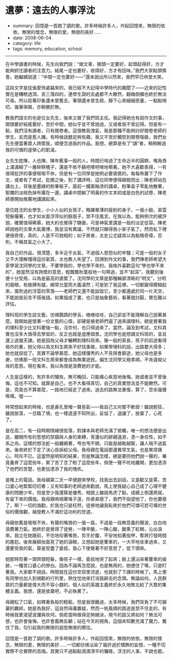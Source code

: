 # 遺夢：遠去的人事浮沈

- summary: 回憶是一首跑了調的歌。許多時候許多人，作起回憶來，無限的依依，無限的懷念，無限的愛，無限的美好……
- date: 2008-06-04
- category: life
- tags: memory, education, school

--------------

在中學讀書的時候，先生向我們說：“做文章，開頭一定要好，起頭起得好，方才能夠抓住讀者的注意力。結尾一定也要好，收得好，方才有回味。”我們大家點頭領會。她繼續說道：“中間一定也要好——”還未說出所以然來，我們早已哄堂大笑。

這段文字是從張愛玲處竊來的，我已經不大記得中學時代的趣聞了——近來的記性實在是糟糕透頂，丟三落四的，連學生證的去處都不大瞭然，翻箱倒櫃也終於無法可尋。所以趁著印象還未曾舊去，筆頭還未曾生疏，靜下心來細細思量，一點點嘮叨，幾筆瑣屑，亦聊勝於無。

教我們語文的也是位女先生，後來又做了我們班主任。我記得她也有說作文的事，開頭要好結尾要好，至於中間，她似乎並不曾說過，又或者我不曾記得。但是有一點，我們沒有讀者，只有閱卷者。這很教我洩氣，我是那種不能夠討好閱卷老師的學生，反而是惹人嫌。有時候話題足夠有趣，我又不至於觸怒到閱卷階級，我們女先生便當著眾人誇奬我，順便念過我的作品。我想，總算是有了“讀”者，稍稍解過我的可憐的虛榮心的飢渴。

女先生姓陳，人也陳，陳年舊事一般的人，時間已啃過了生命近半的圓餅，嘴角唇上滿滿糊了一層碎餅楂子，還是不依不饒吧喳吧喳地嚼著。她不大喜歡表揚，一有值得批評的事便呶呶不休，但是有一位同學是她例必要褒奬的。每每佈置下了作文，或者有了考試，批閱之後，到了講評時，這位同學便得穎脫而出；陳老師站在講台上，背後是墨綠的粉筆板子，面前一攔黃釉漆的講桌，粉筆盒子零亂地散著，絮爛的淡桃色抹布撂在一邊，講桌中間躺了明黃的作文本抑或是白色的試卷，陳老師便開始推薦地講讀起來。

是位姓沈的女學生，小小人似的女孩子，略嫌單薄的瘦削的身子，一張小臉，翠雲短髮攏著，也才如水面浮萍似的臉面子，禁不住風言。在我以為，能夠例次的被評說，確實值得晞慕，她大約也覺得了驕傲，可是神氣里還是一般的淡定從容。陳老師說她的文章大氣廣博，我並沒有異議，不然就只顯得我小家子氣了。然而私下裡便很奇怪，真的，人是不可貌相的；如子房者，太史公尤疑其以為魁梧奇偉，否則，不稱其氣之小大了。

我自己的作品，很清楚，多半近乎女氣，不過個人恩怨似的牢騷；可是一般的女子又不大理解懂得這份氣質，太也教人失望了。回溯到作文的事，我們陳老師希望大家學習沈同學的文章，不要學我的，學也學不來的。我格外喜歡這句“學也學不來的”，她當然沒有誇奬的意思，輕飄飄秋葉般地一句帶過，並不“起耳”，我聽到後便十分受用，以為是最高的褒奬了。沈同學的文章是那種輪廓清晰的“明文”，分明的眉眼，有胳膊有腿，綱常允當而大義凜然；可是到了我這裡，一切都變得模糊起來，風吹過的浮雲的零落——老師們又還不能詆毀它，至少都還處於同一片天空，不能說是前言不搭後語。如果描成了畫，也只是抽象藝術，看著就討厭，實在難以評估。

理科班的學生談文藝，彷彿鸚鵡的學舌，嘰嘰哇哇，自己卻並不能理解自己說著甚麼。我開始是懷著一份文藝的心情，卻硬是被老師們逼了過來讀理科，總是覺著我的理科至少比文科要強一點，沒奈何，也只得過來了。當然，論及到考試，文科其實也沒多大值得去學習的，反正也就是虛應個景。沈同學也是想讀文科班的，並且還上過幾天課。她是因為父母才輾轉到理科班來。像一般的家長，孩子的前途看得格外的重，她父母以為文科生將來不好找事做，如果學理科的話，出路要大得多；她也就屈從了。其實不論學甚麼，她這樣優秀的人不見得會窮途，她父母也是多慮，彷彿那一班文科生將來都會成為無業遊民。偏生沈同學又極孝順，不肯違拗父母的意思。現在看來，我以為很是浪費她的才能。

人生是這樣的，有許多的犧牲，無可輓回，只能痛心疾首地後悔，她或者並不曾後悔，這也不可知。就算是自己，也不大看得真切，自己的真實想法並不能瞭然。可是，究竟也不算甚麼，一路地已經走了過來。過去的路無法重復，算了，空余幾聲唉嘆。噓——

時常想起來的時候，也是鼻孔里嗤一聲長氣——我自己又何嘗不軟弱！雖說輕狂，雖說放蕩，一旦臨了境，也一樣遑遑不知所出，妥協了，退讓了，放棄了，心死了。

是在高二，有一段時期情緒很低落，對課本與老師充滿了抵觸，唯一的想法便是出逃，離開所有的思想的禁錮與人身的束縛，青蓮似的辭親遠游，憑一身任性，如不系之舟。這樣的想法蛇一般纏繞著，甩也甩不開，只能是越勒越緊，讓人喘不過氣來。後來終於下定了決心告訴給父母。我母親在電話那邊異常生氣，也是異常痛心，呵斥不已。這當然是明知的結果，但是無論怎樣，總是要同他們說一聲的，畢竟養育了這麼些年，累了苦了念了盼了這麼些年，倘使一聲不吭地離開，更加憑添了他們的苦楚，也更加憑添了我的愧疚。

是晚上的電話。我母親第二天一早便趕來學校，找我出去訓話，又是勸又是罵，苦口婆心地絮絮叨叨著；又有知事的老師過來勸說，馬上使我疑心自己成了心理不健康的問題少年，但是至少我還算是優秀，相貌上雖說馬虎了點，成績上倒還將就，有留下來的價值。我母親嗚咽著嗓子道，你弟弟廢了，我們不指望他了，你也要廢了，啊？一切的誨勸，於我也只是枉然，徒勞地讓我恥笑於他們可憐可悲可嘆的世俗的價值觀，越發教人不滿於這功利的世道。

母親依舊是呶呶不休，有聲的嘴唇的一張一翕，不過是一段無意義的聲波，白白地浪費著力氣。她終於是覺得了徒勞，一陣辛酸，一陣心酸，酸熏了紅眼，沁出淚來。我立在她跟前，不住地咬著嘴唇，剪手於腹，不安地掐著指甲，暫將打發時間的尷尬。後來展額抬面見了她的淚眼，又想起她是暈車的，一大早地坐車過來，又還要受我的氣，算是受盡了委屈，我心下便覺著不好意思了，低下頭來。

她那時剪著一頭齊頸短髮，像孩子一樣，委屈地哭了起來；臉上還沾染著暈車的痕跡，一種苦口婆心的慘白。因為不論再怎麼說，也是無用的，她便住了嘴，只是盯著我。大家都不說話，時間就在這份空寂里流逝，也就到了下課的時候了。馬上便有同學也加入到規勸的行列里，熱忱忱地來打消我辭去的念頭。無論如何，人民群眾的力量都是偉大而不容小覷的，個人似的英雄主義終於永久地敗北給了大眾的集體主義。我想，還是放棄吧，不必執著了。

母親松了口氣，如釋重負般的輕鬆。但是我很難過，太多時候，我們背負了不可摒棄的羈絆。她是為我好，這自然毋庸置疑，然而一帆風順的路途是禁不住走的，有時候我更渴望波瀾與坎坷。倘若當時做得足夠絕決，現今的路又將如何？無法可想，也許會後悔，也許會義無反顧；站在今天的視角，這個未知數充滿了魔力，魘住了我，勾引起我的無限的遐思無限的嚮往。

回憶是一首跑了調的歌。許多時候許多人，作起回憶來，無限的依依，無限的懷念，無限的愛，無限的美好……一切都彷彿沾染了幾許過於矯飾的妄想，一種不切實際不合實際的高唱。其實只不過點點滴滴清平的慵碌，浮沈的人事，不說也罷。
